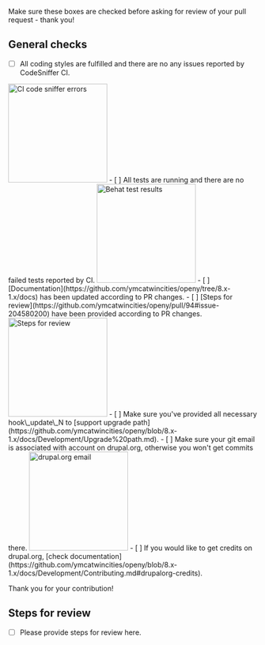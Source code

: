 Make sure these boxes are checked before asking for review of your pull request - thank you!

## General checks
- [ ] All coding styles are fulfilled and there are no any issues reported by CodeSniffer CI.
<img src="https://raw.githubusercontent.com/ymcatwincities/openy/8.x-1.x/.github/assets/ci-errors.png" width="200" alt="CI code sniffer errors">
- [ ] All tests are running and there are no failed tests reported by CI.
<img src="https://raw.githubusercontent.com/ymcatwincities/openy/8.x-1.x/.github/assets/behat.png" width="200" alt="Behat test results">
- [ ] [Documentation](https://github.com/ymcatwincities/openy/tree/8.x-1.x/docs) has been updated according to PR changes.
- [ ] [Steps for review](https://github.com/ymcatwincities/openy/pull/94#issue-204580200) have been provided according to PR changes.
<img src="https://raw.githubusercontent.com/ymcatwincities/openy/8.x-1.x/.github/assets/steps-for-review.png" width="200" alt="Steps for review">
- [ ] Make sure you've provided all necessary hook\_update\_N to [support upgrade path](https://github.com/ymcatwincities/openy/blob/8.x-1.x/docs/Development/Upgrade%20path.md).
- [ ] Make sure your git email is associated with account on drupal.org, otherwise you won't get commits there.
<img src="https://raw.githubusercontent.com/ymcatwincities/openy/8.x-1.x/.github/assets/drupalorg-email.png" width="200" alt="drupal.org email">
- [ ] If you would like to get credits on drupal.org, [check documentation](https://github.com/ymcatwincities/openy/blob/8.x-1.x/docs/Development/Contributing.md#drupalorg-credits).

Thank you for your contribution!

## Steps for review

- [ ] Please provide steps for review here.
